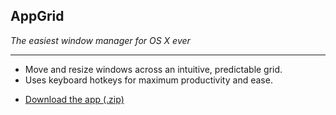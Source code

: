 AppGrid
-------

*The easiest window manager for OS X ever*

---

- Move and resize windows across an intuitive, predictable grid.
- Uses keyboard hotkeys for maximum productivity and ease.

* [Download the app (.zip)](https://github.com/sdegutis/AppGrid/releases/download/1.0.3/AppGrid.zip)
